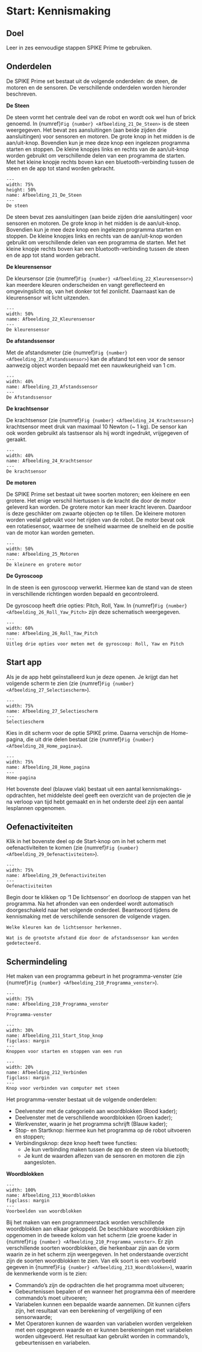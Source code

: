 # Start: Kennismaking

## Doel
Leer in zes eenvoudige stappen SPIKE Prime te gebruiken.
 
## Onderdelen
De SPIKE Prime set bestaat uit de volgende onderdelen: de steen, de motoren en de sensoren. De verschillende onderdelen worden hieronder beschreven.

**De Steen**

De steen vormt het centrale deel van de robot en wordt ook wel hun of brick genoemd. In {numref}`Fig {number} <Afbeelding_21_De_Steen>` is de steen weergegeven. Het bevat zes aansluitingen (aan beide zijden drie aansluitingen) voor sensoren en motoren. De grote knop in het midden is de aan/uit-knop. Bovendien kun je mee deze knop een ingelezen programma starten en stoppen. De kleine knopjes links en rechts van de aan/uit-knop worden gebruikt om verschillende delen van een programma de starten. Met het kleine knopje rechts boven kan een bluetooth-verbinding tussen de steen en de app tot stand worden gebracht.

```{figure} Figures/Afbeelding_21_De_Steen.png
---
width: 75%
height: 50%
name: Afbeelding_21_De_Steen
---
De steen
``` 


De steen bevat zes aansluitingen (aan beide zijden drie aansluitingen) voor sensoren en motoren. De grote knop in het midden is de aan/uit-knop. Bovendien kun je mee deze knop een ingelezen programma starten en stoppen. De kleine knopjes links en rechts van de aan/uit-knop worden gebruikt om verschillende delen van een programma de starten. Met het kleine knopje rechts boven kan een bluetooth-verbinding tussen de steen en de app tot stand worden gebracht.


**De kleurensensor**

De kleursensor (zie {numref}`Fig {number} <Afbeelding_22_Kleurensensor>`) kan meerdere kleuren onderscheiden en vangt gereflecteerd en omgevingslicht op, van het donker tot fel zonlicht. Daarnaast kan de kleurensensor wit licht uitzenden.

```{figure} Figures/Afbeelding_22_Kleurensensor.png
---
width: 50%
name: Afbeelding_22_Kleurensensor
---
De kleurensensor
``` 


**De afstandssensor**

Met de afstandsmeter (zie {numref}`Fig {number} <Afbeelding_23_Afstandssensor>`) kan de afstand tot een voor de sensor aanwezig object worden bepaald met een nauwkeurigheid van 1 cm.

```{figure} Figures/Afbeelding_23_Afstandssensor.png
---
width: 40%
name: Afbeelding_23_Afstandssensor
---
De Afstandssensor
``` 


**De krachtsensor**

De krachtsensor (zie {numref}`Fig {number} <Afbeelding_24_Krachtsensor>`) krachtsensor meet druk van maximaal 10 Newton (~ 1 kg). De sensor kan ook worden gebruikt als tastsensor als hij wordt ingedrukt, vrijgegeven of geraakt.

```{figure} Figures/Afbeelding_24_Krachtsensor.png
---
width: 40%
name: Afbeelding_24_Krachtsensor
---
De krachtsensor
``` 


**De motoren**

De SPIKE Prime set bestaat uit twee soorten motoren; een kleinere en een grotere. Het enige verschil hiertussen is de kracht die door de motor geleverd kan worden. De grotere motor kan meer kracht leveren. Daardoor is deze geschikter om zwaarte objecten op te tillen. De kleinere motoren worden veelal gebruikt voor het rijden van de robot.
De motor bevat ook een rotatiesensor, waarmee de snelheid waarmee de snelheid en de positie van de motor kan worden gemeten.

```{figure} Figures/Afbeelding_25_Motoren.png
---
width: 50%
name: Afbeelding_25_Motoren
---
De kleinere en grotere motor
``` 


**De Gyroscoop**

In de steen is een gyroscoop verwerkt. Hiermee kan de stand van de steen in verschillende richtingen worden bepaald en gecontroleerd.

De gyroscoop heeft drie opties: Pitch, Roll, Yaw. In {numref}`Fig {number} <Afbeelding_26_Roll_Yaw_Pitch>` zijn deze schematisch weergegeven.

```{figure} Figures/Afbeelding_26_Roll_Yaw_Pitch.png
---
width: 60%
name: Afbeelding_26_Roll_Yaw_Pitch
---
Uitleg drie opties voor meten met de gyroscoop: Roll, Yaw en Pitch
```


## Start app
Als je de app hebt geïnstalleerd kun je deze openen. Je krijgt dan het volgende scherm te zien (zie {numref}`Fig {number} <Afbeelding_27_Selectiescherm>`).

```{figure} Figures/Afbeelding_27_Selectiescherm.png
---
width: 75%
name: Afbeelding_27_Selectiescherm
---
Selectiescherm
``` 

Kies in dit scherm voor de optie SPIKE prime. Daarna verschijn de Home-pagina, die uit drie delen bestaat (zie {numref}`Fig {number} <Afbeelding_28_Home_pagina>`).

```{figure} Figures/Afbeelding_28_Home_pagina.png
---
width: 75%
name: Afbeelding_28_Home_pagina
---
Home-pagina
``` 


Het bovenste deel (blauwe vlak) bestaat uit een aantal kennismakings-opdrachten, het middelste deel geeft een overzicht van de projecten die je na verloop van tijd hebt gemaakt en in het onderste deel zijn een aantal lesplannen opgenomen.


## Oefenactiviteiten
Klik in het bovenste deel op de Start-knop om in het scherm met oefenactiviteiten te komen (zie {numref}`Fig {number} <Afbeelding_29_Oefenactiviteiten>`).

```{figure} Figures/Afbeelding_29_Oefenactiviteiten.png
---
width: 75%
name: Afbeelding_29_Oefenactiviteiten
---
Oefenactiviteiten
```

Begin door te klikken op ‘1 De lichtsensor’ en doorloop de stappen van het programma. Na het afronden van een onderdeel wordt automatisch doorgeschakeld naar het volgende onderdeel. Beantwoord tijdens de kennismaking met de verschillende sensoren de volgende vragen. 

```{exercise} Kleurensensor
Welke kleuren kan de lichtsensor herkennen. 
```
```{exercise} Afstandssensor
Wat is de grootste afstand die door de afstandssensor kan worden gedetecteerd.
```

## Schermindeling
Het maken van een programma gebeurt in het programma-venster (zie {numref}`Fig {number} <Afbeelding_210_Programma_venster>`). 

```{figure} Figures/Afbeelding_210_Programma_venster.png
---
width: 75%
name: Afbeelding_210_Programma_venster
---
Programma-venster
```

```{figure} Figures/Afbeelding_211_Start_Stop_knop.png
---
width: 30%
name: Afbeelding_211_Start_Stop_knop
figclass: margin
---
Knoppen voor starten en stoppen van een run
```

```{figure} Figures/Afbeelding_212_Verbinden.png
---
width: 20%
name: Afbeelding_212_Verbinden
figclass: margin
---
Knop voor verbinden van computer met steen
```

Het programma-venster bestaat uit de volgende onderdelen:
* Deelvenster met de categorieën aan woordblokken (Rood kader);
* Deelvenster met de verschillende woordblokken (Groen kader);
* Werkvenster, waarin je het programma schrijft (Blauw kader);
* Stop- en Startknop: hiermee kun het programma op de robot uitvoeren en stoppen;
* Verbindingsknop: deze knop heeft twee functies:
  - Je kun verbinding maken tussen de app en de steen via bluetooth;
  - Je kunt de waarden aflezen van de sensoren en motoren die zijn aangesloten.


**Woordblokken**

```{figure} Figures/Afbeelding_213_Woordblokken.png
---
width: 100%
name: Afbeelding_213_Woordblokken
figclass: margin
---
Voorbeelden van woordblokken
```

Bij het maken van een programmeerstack worden verschillende woordblokken aan elkaar gekoppeld. De beschikbare woordblokken zijn opgenomen in de tweede kolom van het scherm (zie groene kader in {numref}`Fig {number} <Afbeelding_210_Programma_venster>`. Er zijn verschillende soorten woordblokken, die herkenbaar zijn aan de vorm waarin ze in het scherm zijn weergegeven. In het onderstaande overzicht zijn de soorten woordblokken te zien. Van elk soort is een voorbeeld gegeven in {numref}`Fig {number} <Afbeelding_213_Woordblokken>`), waarin de kenmerkende vorm is te zien:
- Commando’s zijn de opdrachten die het programma moet uitvoeren;
- Gebeurtenissen bepalen of en wanneer het programma één of meerdere commando’s moet uitvoeren;
- Variabelen kunnen een bepaalde waarde aannemen. Dit kunnen cijfers zijn, het resultaat van een berekening of vergelijking of een sensorwaarde;
- Met Operatoren kunnen de waarden van variabelen worden vergeleken met een opgegeven waarde en er kunnen berekeningen met variabelen worden uitgevoerd. Het resultaat kan gebruikt worden in commando’s, gebeurtenissen en variabelen. 
